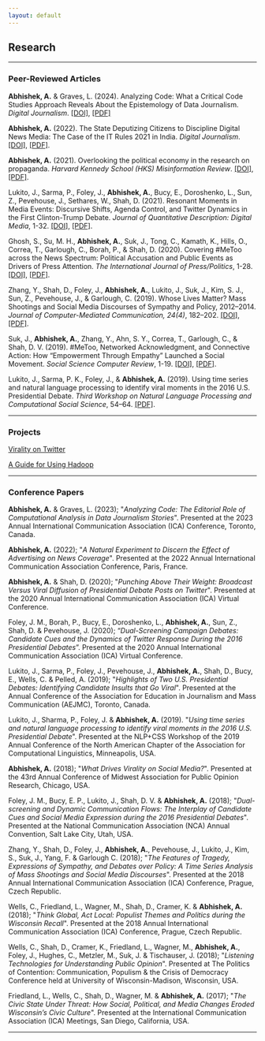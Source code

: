 ```yaml
---
layout: default
---
```


## Research

----------------------------------------------------------------------------------------

### Peer-Reviewed Articles

**Abhishek, A.** & Graves, L. (2024). Analyzing Code: What a Critical Code Studies Approach Reveals About the Epistemology of Data Journalism. _Digital Journalism_. [[DOI]](https://doi.org/10.1080/21670811.2024.2345205), [[PDF]](https://drive.google.com/file/d/17PWxq24Es87pIPJIkcZ0uGrFhV0zPgex/edit)

**Abhishek, A.** (2022). The State Deputizing Citizens to Discipline Digital News Media: The Case of the IT Rules 2021 in India. _Digital Journalism_. [[DOI]](https://doi.org/10.1080/21670811.2022.2134163), [[PDF]](https://drive.google.com/file/d/1HudTGKzvdO0Mp-gqMIuVoXZ_Re7I03II/view?usp=sharing).

**Abhishek, A.** (2021). Overlooking the political economy in the research on propaganda. _Harvard Kennedy School (HKS) Misinformation Review_. [[DOI]](https://doi.org/10.37016/mr-2020-61), [[PDF]](https://drive.google.com/file/d/1lqxVyzWaRm8LFKjKCTcWlwNDudcDkMG4/view).

Lukito, J., Sarma, P., Foley, J., **Abhishek, A.**, Bucy, E., Doroshenko, L., Sun, Z., Pevehouse, J., Sethares, W., Shah, D. (2021). Resonant Moments in Media Events: Discursive Shifts, Agenda Control, and Twitter Dynamics in the First Clinton-Trump Debate. _Journal of Quantitative Description: Digital Media_, 1-32. [[DOI]](https://doi.org/10.51685/jqd.2021.019), [[PDF]](https://journalqd.org/article/view/2571/1935).

Ghosh, S., Su, M. H., **Abhishek, A.**, Suk, J., Tong, C., Kamath, K., Hills, O., Correa, T., Garlough, C., Borah, P., & Shah, D. (2020). Covering #MeToo across the News Spectrum: Political Accusation and Public Events as Drivers of Press Attention. _The International Journal of Press/Politics_, 1-28. [[DOI]](https://doi.org/10.1177%2F1940161220968081), [[PDF]](https://drive.google.com/file/d/1XSd0_Mkdsj5RNJX99iMw7DlMAFi2wLUY/view).

Zhang, Y., Shah, D., Foley, J., **Abhishek, A.**, Lukito, J., Suk, J., Kim, S. J., Sun, Z., Pevehouse, J., & Garlough, C. (2019). Whose Lives Matter? Mass Shootings and Social Media Discourses of Sympathy and Policy, 2012–2014. _Journal of Computer-Mediated Communication, 24(4)_, 182–202. [[DOI]](https://doi.org/10.1093/jcmc/zmz009), [[PDF]](https://drive.google.com/file/d/1N4HK6uPriSAhBYcm3MxJwgs6JIipldoi/view?usp=sharing).

Suk, J., **Abhishek, A.**, Zhang, Y., Ahn, S. Y., Correa, T., Garlough, C., & Shah, D. V. (2019). #MeToo, Networked Acknowledgment, and Connective Action: How “Empowerment Through Empathy” Launched a Social Movement. _Social Science Computer Review_, 1-19. [[DOI]](https://doi.org/10.1093/jcmc/zmz009), [[PDF]](https://drive.google.com/file/d/1-AGRKPEFonh2-HijZaCGZEcysy7ady2k/view?usp=sharing).

Lukito, J., Sarma, P. K., Foley, J., & **Abhishek, A.** (2019). Using time series and natural language processing to identify viral moments in the 2016 U.S. Presidential Debate. _Third Workshop on Natural Language Processing and Computational Social Science_, 54–64. [[PDF]](https://drive.google.com/file/d/1B7qazOpFsZ38lNb8bcQg1Jzhm25rRWw-/view?usp=sharing).

----------------------------------------------------------------------------------------

### Projects

[Virality on Twitter](https://aman-abhishek.github.io/research/speed_evolution)

[A Guide for Using Hadoop](https://aman-abhishek.github.io/hadoop_guide.html)

----------------------------------------------------------------------------------------

### Conference Papers


**Abhishek, A.** & Graves, L. (2023); "_Analyzing Code: The Editorial Role of Computational Analysis in Data Journalism Stories_". Presented at the 2023 Annual International Communication Association (ICA) Conference, Toronto, Canada.

**Abhishek, A.** (2022); "_A Natural Experiment to Discern the Effect of Advertising on News Coverage_". Presented at the 2022 Annual International Communication Association Conference, Paris, France.

**Abhishek, A.** & Shah, D. (2020); "_Punching Above Their Weight: Broadcast Versus Viral Diffusion of Presidential Debate Posts on Twitter_". Presented at the 2020 Annual International Communication Association (ICA) Virtual Conference.

Foley, J. M., Borah, P., Bucy, E., Doroshenko, L., **Abhishek, A.**, Sun, Z., Shah, D. & Pevehouse, J. (2020); “_Dual-Screening Campaign Debates: Candidate Cues and the Dynamics of Twitter Response During the 2016 Presidential Debates_”. Presented at the 2020 Annual International Communication Association (ICA) Virtual Conference.

Lukito, J., Sarma, P., Foley, J., Pevehouse, J., **Abhishek, A.**, Shah, D., Bucy, E., Wells, C. & Pelled, A. (2019); "_Highlights of Two U.S. Presidential Debates: Identifying Candidate Insults that Go Viral_". Presented at the Annual Conference of the Association for Education in Journalism and Mass Communication (AEJMC), Toronto, Canada.

Lukito, J., Sharma, P., Foley, J. & **Abhishek, A.** (2019). "_Using time series and natural language processing to identify viral moments in the 2016 U.S. Presidential Debate_". Presented at the NLP+CSS Workshop of the 2019 Annual Conference of the North American Chapter of the Association for Computational Linguistics, Minneapolis, USA.

**Abhishek, A.** (2018); "_What Drives Virality on Social Media?_". Presented at the 43rd Annual Conference of Midwest Association for Public Opinion Research, Chicago, USA.

Foley, J. M., Bucy, E. P., Lukito, J., Shah, D. V. & **Abhishek, A.** (2018); "_Dual-screening and Dynamic Communication Flows: The Interplay of Candidate Cues and Social Media Expression during the 2016 Presidential Debates_". Presented at the National Communication Association (NCA) Annual Convention, Salt Lake City, Utah, USA.

Zhang, Y., Shah, D., Foley, J., **Abhishek, A.**, Pevehouse, J., Lukito, J., Kim, S., Suk, J., Yang, F. & Garlough C. (2018); "_The Features of Tragedy, Expressions of Sympathy, and Debates over Policy: A Time Series Analysis of Mass Shootings and Social Media Discourses_". Presented at the 2018 Annual International Communication Association (ICA) Conference, Prague, Czech Republic.

Wells, C., Friedland, L., Wagner, M., Shah, D., Cramer, K. & **Abhishek, A.** (2018); "*Think Global, Act Local: Populist Themes and Politics during the Wisconsin Recall*". Presented at the 2018 Annual International Communication Association (ICA) Conference, Prague, Czech Republic.

Wells, C., Shah, D., Cramer, K., Friedland, L., Wagner, M., **Abhishek, A.**, Foley, J., Hughes, C., Metzler, M., Suk, J. & Tischauser, J. (2018); "*Listening Technologies for Understanding Public Opinion*". Presented at The Politics of Contention: Communication, Populism & the Crisis of Democracy Conference held at University of Wisconsin-Madison, Wisconsin, USA.

Friedland, L., Wells, C., Shah, D., Wagner, M. & **Abhishek, A.** (2017); "*The Civic State Under Threat: How Social, Political, and Media Changes Eroded Wisconsin’s Civic Culture*".  Presented at the International Communication Association (ICA) Meetings, San Diego, California, USA.

----------------------------------------------------------------------------------------
